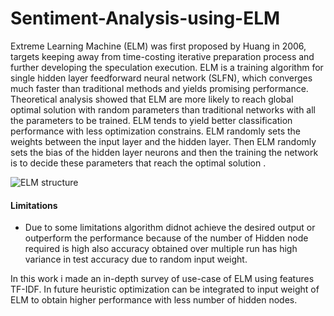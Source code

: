 # Sentiment-Analysis-using-ELM
Extreme Learning Machine (ELM) was first proposed by Huang in 2006, targets keeping away from time-costing iterative preparation process and further developing the speculation execution. ELM is a training algorithm for single hidden layer feedforward neural network (SLFN), which converges much faster than traditional methods and yields promising performance. Theoretical analysis showed that ELM are more likely to reach global optimal solution with random parameters than traditional networks with all the parameters to be trained. ELM tends to yield better classification performance with less optimization constrains. ELM randomly sets the weights between the input layer and the hidden layer. Then ELM randomly sets the bias of the hidden layer neurons and then the training the network is to decide these parameters that reach the optimal solution .

![ELM structure](https://user-images.githubusercontent.com/115814152/197723691-add3f79b-7109-441f-baff-68c588b0fe57.PNG)

#### Limitations
- Due to some limitations algorithm didnot achieve the desired output or outperform the performance because of the number of Hidden node required is high also accuracy   obtained over multiple run has high variance in test accuracy due to random input weight.

In this work i made an in-depth survey of use-case of ELM using features TF-IDF. In future heuristic optimization can be integrated to input weight of ELM to obtain higher performance with less number of hidden nodes.
 
